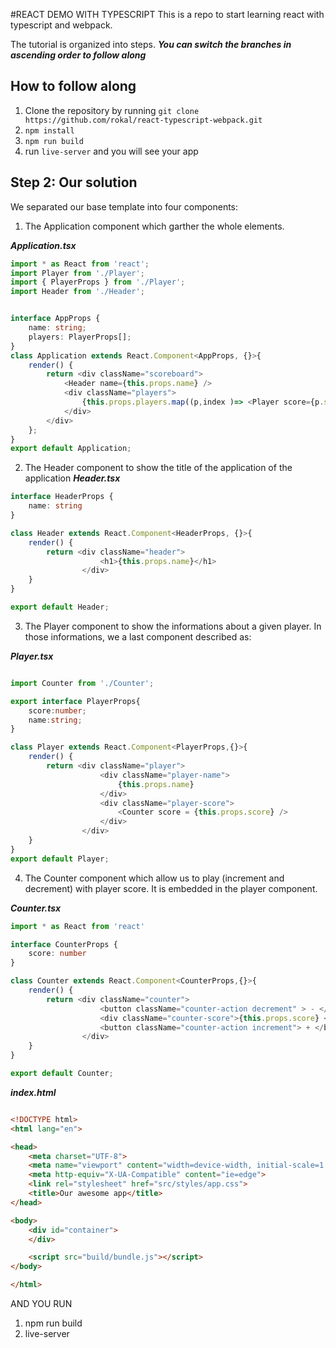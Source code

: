 #REACT DEMO WITH TYPESCRIPT
This is a repo to start learning react with typescript and webpack.

The tutorial is organized into steps. ***You can switch the branches in ascending order to follow along***

## How to follow along
1. Clone the repository by running `git clone https://github.com/rokal/react-typescript-webpack.git `
2. `npm install`
3. `npm run build` 
4. run `live-server` and you will see your app

## Step 2: Our solution 
We separated our base template into four components:

1. The Application component which garther the whole elements.

***Application.tsx***
```typescript
import * as React from 'react';
import Player from './Player';
import { PlayerProps } from './Player';
import Header from './Header';


interface AppProps {
    name: string;
    players: PlayerProps[];
}
class Application extends React.Component<AppProps, {}>{
    render() {
        return <div className="scoreboard">
            <Header name={this.props.name} />
            <div className="players">
                {this.props.players.map((p,index )=> <Player score={p.score} name={p.name} key={index} />)}
            </div>
        </div>
    };
}
export default Application;
```
2. The Header component to show the title of the application of the application
***Header.tsx***
```typescript
interface HeaderProps {
    name: string
}

class Header extends React.Component<HeaderProps, {}>{
    render() {
        return <div className="header">
                    <h1>{this.props.name}</h1>
                </div>
    }
}

export default Header;
```
3. The Player component to show the informations about a given player. In those informations, we a last component described as:

***Player.tsx***

```typescript

import Counter from './Counter';

export interface PlayerProps{
    score:number;
    name:string;
}

class Player extends React.Component<PlayerProps,{}>{
    render() {
        return <div className="player">
                    <div className="player-name">
                        {this.props.name}
                    </div>
                    <div className="player-score">
                        <Counter score = {this.props.score} /> 
                    </div>
                </div>
    }
}
export default Player;
```

4. The Counter component which allow us to play (increment and decrement) with player score. It is embedded in the player component.

***Counter.tsx***
```typescript
import * as React from 'react'

interface CounterProps {
    score: number
}

class Counter extends React.Component<CounterProps,{}>{
    render() {
        return <div className="counter">
                    <button className="counter-action decrement" > - </button>
                    <div className="counter-score">{this.props.score} </div>
                    <button className="counter-action increment"> + </button>
                </div>
    }
}

export default Counter;
```

***index.html***

```html

<!DOCTYPE html>
<html lang="en">

<head>
    <meta charset="UTF-8">
    <meta name="viewport" content="width=device-width, initial-scale=1.0">
    <meta http-equiv="X-UA-Compatible" content="ie=edge">
    <link rel="stylesheet" href="src/styles/app.css">
    <title>Our awesome app</title>
</head>

<body>
    <div id="container">
    </div>

    <script src="build/bundle.js"></script>
</body>

</html>
```

AND YOU RUN 
1. npm run build
2. live-server